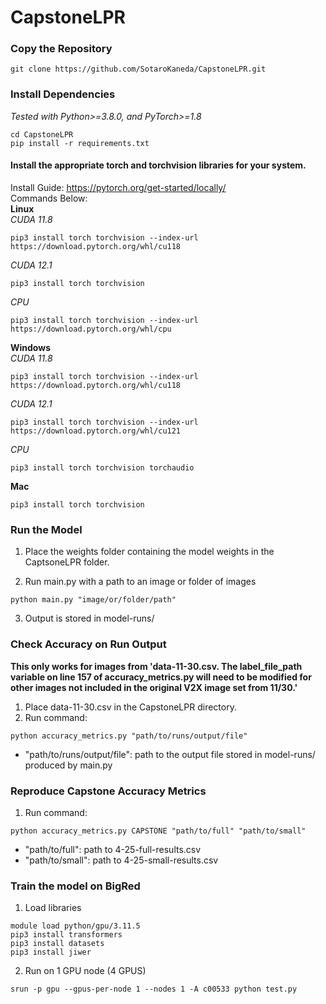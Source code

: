 # CapstoneLPR

### Copy the Repository


```
git clone https://github.com/SotaroKaneda/CapstoneLPR.git  
```
### Install Dependencies  
*Tested with Python>=3.8.0, and PyTorch>=1.8*  
```
cd CapstoneLPR
pip install -r requirements.txt
```
#### Install the appropriate torch and torchvision libraries for your system.  
Install Guide: https://pytorch.org/get-started/locally/  
Commands Below:  
**Linux**  
*CUDA 11.8*  
```
pip3 install torch torchvision --index-url https://download.pytorch.org/whl/cu118
```
*CUDA 12.1*  
```
pip3 install torch torchvision
```
*CPU*  
```
pip3 install torch torchvision --index-url https://download.pytorch.org/whl/cpu
```

**Windows**  
*CUDA 11.8*  
```
pip3 install torch torchvision --index-url https://download.pytorch.org/whl/cu118
```
*CUDA 12.1*  
```
pip3 install torch torchvision --index-url https://download.pytorch.org/whl/cu121
```
*CPU*  
```
pip3 install torch torchvision torchaudio
```
**Mac**  
```
pip3 install torch torchvision
```
### Run the Model

1. Place the weights folder containing the model weights in the CaptsoneLPR folder.

2. Run main.py with a path to an image or folder of images

```
python main.py "image/or/folder/path"
```
3. Output is stored in model-runs/

### Check Accuracy on Run Output  
**This only works for images from 'data-11-30.csv. The label_file_path variable on line 157 of accuracy_metrics.py will need to be modified for other images not included in the original V2X image set from 11/30.'**
1. Place data-11-30.csv in the CapstoneLPR directory.  
2. Run command:   
```
python accuracy_metrics.py "path/to/runs/output/file"
```
- "path/to/runs/output/file": path to the output file stored in model-runs/ produced by main.py
### Reproduce Capstone Accuracy Metrics  
1. Run command:   
```
python accuracy_metrics.py CAPSTONE "path/to/full" "path/to/small"
```
- "path/to/full": path to 4-25-full-results.csv  
- "path/to/small": path to 4-25-small-results.csv
### Train the model on BigRed

1. Load libraries
   
```
module load python/gpu/3.11.5
pip3 install transformers
pip3 install datasets
pip3 install jiwer
```

2. Run on 1 GPU node (4 GPUS)
```
srun -p gpu --gpus-per-node 1 --nodes 1 -A c00533 python test.py
```
